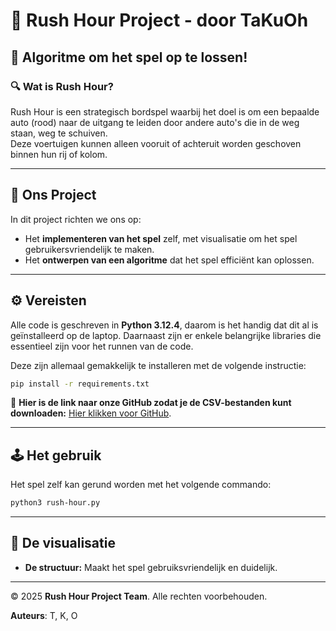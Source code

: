 # 🚗 **Rush Hour Project - door TaKuOh**  
## 🧩 **Algoritme om het spel op te lossen!**

### 🔍 **Wat is Rush Hour?**  
Rush Hour is een strategisch bordspel waarbij het doel is om een bepaalde auto (rood) naar de uitgang te leiden door andere auto's die in de weg staan, weg te schuiven.  
Deze voertuigen kunnen alleen vooruit of achteruit worden geschoven binnen hun rij of kolom.

---

## 🎯 **Ons Project**  
In dit project richten we ons op:  
- Het **implementeren van het spel** zelf, met visualisatie om het spel gebruikersvriendelijk te maken.  
- Het **ontwerpen van een algoritme** dat het spel efficiënt kan oplossen.

---

## ⚙️ **Vereisten**  
Alle code is geschreven in **Python 3.12.4**, daarom is het handig dat dit al is geïnstalleerd op de laptop. Daarnaast zijn er enkele belangrijke libraries die essentieel zijn voor het runnen van de code.  

Deze zijn allemaal gemakkelijk te installeren met de volgende instructie:  
```bash
pip install -r requirements.txt
```  

📂 **Hier is de link naar onze GitHub zodat je de CSV-bestanden kunt downloaden:** [Hier klikken voor GitHub](#).

---

## 🕹️ **Het gebruik**  
Het spel zelf kan gerund worden met het volgende commando:  
```bash
python3 rush-hour.py
```

---

## 🎨 **De visualisatie**  
- **De structuur:** Maakt het spel gebruiksvriendelijk en duidelijk.

---

© 2025 **Rush Hour Project Team**. Alle rechten voorbehouden.  

**Auteurs**: T, K, O
